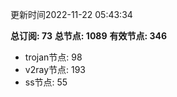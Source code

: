 更新时间2022-11-22 05:43:34

**总订阅: 73**
**总节点: 1089**
**有效节点: 346**
- trojan节点: 98
- v2ray节点: 193
- ss节点: 55
